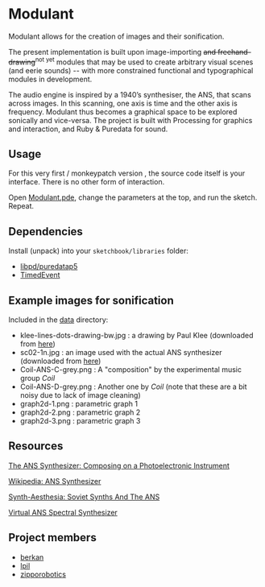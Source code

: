 # Modulant

Modulant allows for the creation of images and their sonification.

The present implementation is built upon image-importing ~~and freehand-drawing~~<sup>not yet</sup> modules that may be used to create arbitrary visual scenes (and eerie sounds) -- with more constrained functional and typographical modules in development.

The audio engine is inspired by a 1940’s synthesiser, the ANS, that scans across images. In this scanning, one axis is time and the other axis is frequency. Modulant thus becomes a graphical space to be explored sonically and vice-versa. The project is built with Processing for graphics and interaction, and Ruby & Puredata for sound.



## Usage

For this very first / monkeypatch version , the source code itself is your interface. There is no other form of interaction.

Open [Modulant.pde](blob/master/Modulant.pde), change the parameters at the top, and run the sketch. Repeat.


## Dependencies

Install (unpack) into your `sketchbook/libraries` folder:

- [libpd/puredatap5](https://github.com/libpd/puredatap5)
- [TimedEvent](http://multiply.org/processing/)


## Example images for sonification


Included in the [data](blob/master/data) directory:

- klee-lines-dots-drawing-bw.jpg : a drawing by Paul Klee (downloaded from [here](http://artbusnyc.blogspot.co.uk/2011/01/artbus-lines-dots-and-circles-inspired.html))
- sc02-1n.jpg : an image used with the actual ANS synthesizer (downloaded from [here](http://www.theremin.ru/archive/ans.htm))
- Coil-ANS-C-grey.png : A "composition" by the experimental music group *Coil*
- Coil-ANS-D-grey.png : Another one by *Coil* (note that these are a bit noisy due to lack of image cleaning)
- graph2d-1.png : parametric graph 1
- graph2d-2.png : parametric graph 2
- graph2d-3.png : parametric graph 3


## Resources

[The ANS Synthesizer: Composing on a Photoelectronic Instrument](http://www.theremin.ru/archive/ans.htm)

[Wikipedia: ANS Synthesizer](http://en.wikipedia.org/wiki/ANS_synthesizer)

[Synth-Aesthesia: Soviet Synths And The ANS](http://www.redbullmusicacademy.com/magazine/history-soviet-synth-ans)

[Virtual ANS Spectral Synthesizer](http://warmplace.ru/soft/ans/)

## Project members

* [berkan](github.com/berkan)
* [lpil](github.com/lpil)
* [zipporobotics](github.com/zipporobotics)

